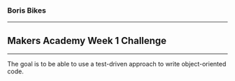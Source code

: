 ### Boris Bikes

***

## Makers Academy Week 1 Challenge

***

The goal is to be able to use a test-driven approach to write object-oriented code.
